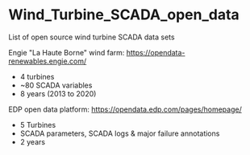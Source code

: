 # Wind_Turbine_SCADA_open_data

List of open source wind turbine SCADA data sets

Engie "La Haute Borne" wind farm: https://opendata-renewables.engie.com/
- 4 turbines
- ~80 SCADA variables
- 8 years (2013 to 2020)

EDP open data platform: https://opendata.edp.com/pages/homepage/
- 5 Turbines
- SCADA parameters, SCADA logs & major failure annotations
- 2 years

